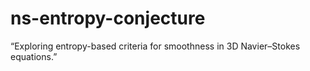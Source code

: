 # ns-entropy-conjecture
“Exploring entropy-based criteria for smoothness in 3D Navier–Stokes equations.”
